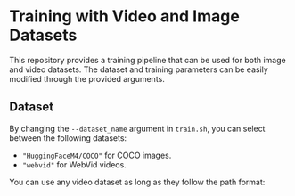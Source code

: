 # Training with Video and Image Datasets

This repository provides a training pipeline that can be used for both image and video datasets. The dataset and training parameters can be easily modified through the provided arguments.

## Dataset

By changing the `--dataset_name` argument in `train.sh`, you can select between the following datasets:
- `"HuggingFaceM4/COCO"` for COCO images.
- `"webvid"` for WebVid videos.

You can use any video dataset as long as they follow the path format:
